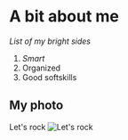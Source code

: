 # A bit about me

_List of my bright sides_

1. *Smart*
2. Organized
3. Good softskills

## My photo

Let's rock
![Let's rock](https://s.yimg.com/ny/api/res/1.2/7wd9kZA9qJxcwcCVY3mxwA--/YXBwaWQ9aGlnaGxhbmRlcjt3PTEyMDA7aD02OTA-/https://media.zenfs.com/creatr-images/GLB/2018-08-08/20fd8490-9b29-11e8-a3cb-c1e1d2ec98ca_Screen-Shot-2018-08-08-at-9-35-44-AM.png)